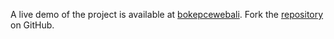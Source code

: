 A live demo of the project is available at [bokepcewebali](https://bokepcewebali.pages.dev).
Fork the [repository](https://github.com/jolk9110) on GitHub.